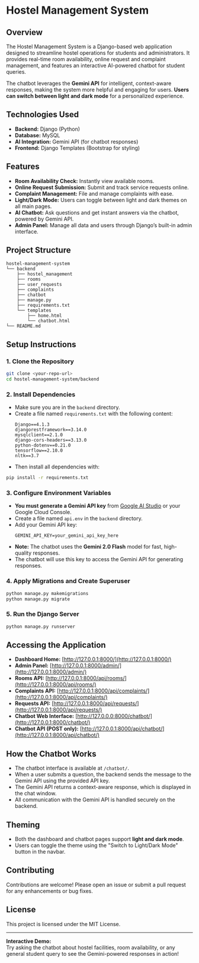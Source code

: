 # Hostel Management System

## Overview
The Hostel Management System is a Django-based web application designed to streamline hostel operations for students and administrators. It provides real-time room availability, online request and complaint management, and features an interactive AI-powered chatbot for student queries.

The chatbot leverages the **Gemini API** for intelligent, context-aware responses, making the system more helpful and engaging for users.
**Users can switch between light and dark mode** for a personalized experience.

## Technologies Used
- **Backend:** Django (Python)
- **Database:** MySQL
- **AI Integration:** Gemini API (for chatbot responses)
- **Frontend:** Django Templates (Bootstrap for styling)

## Features
- **Room Availability Check:** Instantly view available rooms.
- **Online Request Submission:** Submit and track service requests online.
- **Complaint Management:** File and manage complaints with ease.
- **Light/Dark Mode:** Users can toggle between light and dark themes on all main pages.
- **AI Chatbot:** Ask questions and get instant answers via the chatbot, powered by Gemini API.
- **Admin Panel:** Manage all data and users through Django’s built-in admin interface.

## Project Structure
```
hostel-management-system
└── backend
    ├── hostel_management
    ├── rooms
    ├── user_requests
    ├── complaints
    ├── chatbot
    ├── manage.py
    ├── requirements.txt
    └── templates
        ├── home.html
        └── chatbot.html
└── README.md
```

## Setup Instructions

### 1. Clone the Repository
```sh
git clone <your-repo-url>
cd hostel-management-system/backend
```

### 2. Install Dependencies
- Make sure you are in the `backend` directory.
- Create a file named `requirements.txt` with the following content:
  ```
  Django==4.1.3
  djangorestframework==3.14.0
  mysqlclient==2.1.0
  django-cors-headers==3.13.0
  python-dotenv==0.21.0
  tensorflow==2.10.0
  nltk==3.7
  ```
- Then install all dependencies with:

```sh
pip install -r requirements.txt
```

### 3. Configure Environment Variables

- **You must generate a Gemini API key** from [Google AI Studio](https://aistudio.google.com/app/apikey) or your Google Cloud Console.
- Create a file named `api.env` in the `backend` directory.
- Add your Gemini API key:
  ```
  GEMINI_API_KEY=your_gemini_api_key_here
  ```
- **Note:** The chatbot uses the **Gemini 2.0 Flash** model for fast, high-quality responses.
- The chatbot will use this key to access the Gemini API for generating responses.

### 4. Apply Migrations and Create Superuser
```sh
python manage.py makemigrations
python manage.py migrate
```

### 5. Run the Django Server
```sh
python manage.py runserver
```

## Accessing the Application

- **Dashboard Home:** [http://127.0.0.1:8000/](http://127.0.0.1:8000/)
- **Admin Panel:** [http://127.0.0.1:8000/admin/](http://127.0.0.1:8000/admin/)
- **Rooms API:** [http://127.0.0.1:8000/api/rooms/](http://127.0.0.1:8000/api/rooms/)
- **Complaints API:** [http://127.0.0.1:8000/api/complaints/](http://127.0.0.1:8000/api/complaints/)
- **Requests API:** [http://127.0.0.1:8000/api/requests/](http://127.0.0.1:8000/api/requests/)
- **Chatbot Web Interface:** [http://127.0.0.0:8000/chatbot/](http://127.0.0.1:8000/chatbot/)
- **Chatbot API (POST only):** [http://127.0.0.1:8000/api/chatbot/](http://127.0.0.1:8000/api/chatbot/)

## How the Chatbot Works

- The chatbot interface is available at `/chatbot/`.
- When a user submits a question, the backend sends the message to the Gemini API using the provided API key.
- The Gemini API returns a context-aware response, which is displayed in the chat window.
- All communication with the Gemini API is handled securely on the backend.

## Theming

- Both the dashboard and chatbot pages support **light and dark mode**.
- Users can toggle the theme using the "Switch to Light/Dark Mode" button in the navbar.


## Contributing
Contributions are welcome! Please open an issue or submit a pull request for any enhancements or bug fixes.

## License
This project is licensed under the MIT License.

---

**Interactive Demo:**  
Try asking the chatbot about hostel facilities, room availability, or any general student query to see the Gemini-powered responses in action!